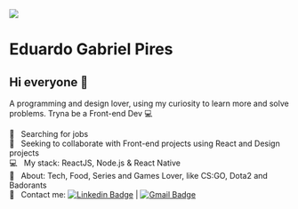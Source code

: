 <img width="auto" src="https://github.com/tgmarinho/tgmarinho/blob/master/banner.png">


# Eduardo Gabriel Pires

## Hi everyone 👋
A programming and design lover, using my curiosity to learn more and solve problems.
Tryna be a Front-end Dev :computer:

 :telescope:  &nbsp; Searching for jobs
 <br/> :purple_heart: &nbsp; Seeking to collaborate with Front-end projects using React and Design projects
 <br/> :computer: &nbsp; My stack: ReactJS, Node.js & React Native
 <br/> 💬  &nbsp; About: Tech, Food, Series and Games Lover, like CS:GO, Dota2 and Badorants
 <br/> :email: &nbsp; Contact me: [![Linkedin Badge](https://img.shields.io/badge/-ThiagoMarinho-blue?style=flat-square&logo=Linkedin&logoColor=white&link=https://www.linkedin.com/in/eduardo-gabriel-pires-542199110/)](https://www.linkedin.com/in/eduardo-gabriel-pires-542199110/) 
| 
[![Gmail Badge](https://img.shields.io/badge/-eddgbp@gmail.com-c14438?style=flat-square&logo=Gmail&logoColor=white&link=mailto:eddgbp@gmail.com)](mailto:eddgbp@gmail.com)

